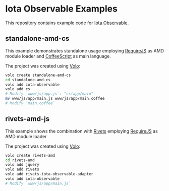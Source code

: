 Iota Observable Examples
========================

This repository contains example code for [Iota Observable](http://www.helgoboss.org/projects/iota-observable/).

## standalone-amd-cs

This example demonstrates standalone usage employing [RequireJS](http://requirejs.org/) as AMD module loader and [CoffeeScript](http://coffeescript.org/) as main language.

The project was created using [Volo](http://volojs.org/):
```bash
volo create standalone-amd-cs
cd standalone-amd-cs
volo add iota-observable
volo add cs
# Modify `www/js/app.js`: "cs!app/main"
mv www/js/app/main.js www/js/app/main.coffee
# Modify `main.coffee`
```

## rivets-amd-js

This example shows the combination with [Rivets](http://rivetsjs.com/) employing [RequireJS](http://requirejs.org/) as AMD module loader

The project was created using [Volo](http://volojs.org/):
```bash
volo create rivets-amd
cd rivets-amd
volo add jquery
volo add rivets
volo add rivets-iota-observable-adapter
volo add iota-observable
# Modify `www/js/app/main.js`
```

